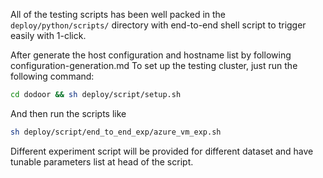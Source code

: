 All of the testing scripts has been well packed in the `deploy/python/scripts/` directory with end-to-end shell script to trigger easily with 1-click.

After generate the host configuration and hostname list by following configuration-generation.md
To set up the testing cluster, just run the following command:
```bash
cd dodoor && sh deploy/script/setup.sh
```

And then run the scripts like 
```bash
sh deploy/script/end_to_end_exp/azure_vm_exp.sh
```
Different experiment script will be provided for different dataset and have tunable parameters list at head of the script.